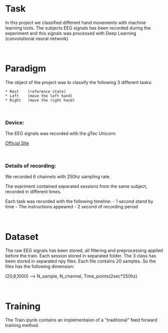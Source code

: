 # Task

In this project we classified different hand movements with machine learning tools.
The subjects EEG signals has been recorded during the experiment and this signals was processed with  Deep Learning (convolutional neural network)

&nbsp;
# Paradigm
The object of the project was to classify the following 3 different tasks:

    * Rest    (reference state)
    * Left    (move the left hand)
    * Right   (move the right hand)  

&nbsp;
### Device:

The EEG signals was recorded with the gTec Unicorn:

[Official Site](https://www.unicorn-bi.com/)


&nbsp;
### Details of recording:


We recorded 6 channels with 250hz sampling rate.

The expriment contained separated sessions from the same subject, recorded in different times.




Each task was recorded with the following timeline:
    - 1 second stand by time 
    - The instructions appeared
    - 2 second of recording period
    
&nbsp;
# Dataset
The raw EEG signals has been stored, all filtering and preprocessing applied before the train. Each session stored in separated folder.
The 3 class has been stored in separated npy files. Each file contains 20 samples. So the files has the following dimension:

(20,6,1000) --> N_sample, N_channel, Time_points(2sec*250hz)

&nbsp;
# Training
The Train.ipynb contains an implementaion of a  "traditional" feed forward training method. 
